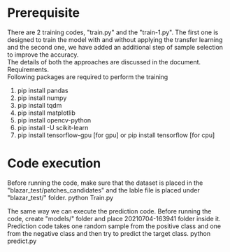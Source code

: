 # Prerequisite
There are 2 training codes, "train.py" and the "train-1.py". The first one is designed to train the model with and without applying the transfer learning and the second one, we have added an additional step of sample selection to improve the accuracy.
<br>
The details of both the approaches are discussed in the document. 
<br>
Requirements.
<br>
Following packages are required to perform the training
1. pip install pandas 
2. pip install numpy
3. pip install tqdm
4. pip install matplotlib
5. pip install opencv-python
6. pip install -U scikit-learn
7. pip install tensorflow-gpu [for gpu] or pip install tensorflow [for cpu]

# Code execution
Before running the code, make sure that the dataset is placed in the "blazar_test/patches_candidates" and the lable file is placed under "blazar_test/" folder.
python Train.py

The same way we can execute the prediction code. Before running the code, create "models/" folder and place 20210704-163941 folder inside it.
Prediction code takes one random sample from the positive class and one from the negative class and then try to predict the target class.
python predict.py


